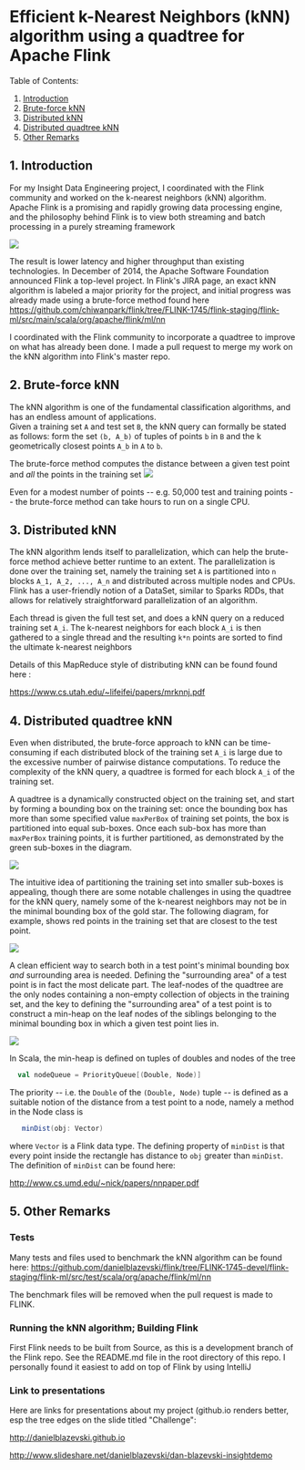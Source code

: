 # Efficient k-Nearest Neighbors (kNN) algorithm using a quadtree for Apache Flink


Table of Contents:

1. [Introduction](README.md#1-introduction)
2. [Brute-force kNN](README.md#2-brute-force-knn)
3. [Distributed kNN](README.md#3-distributed-knn) 
5. [Distributed quadtree kNN](README.md#4-distributed-quadtree-knn)
5. [Other Remarks](README.md#5-other-remarks)

## 1. Introduction
For my Insight Data Engineering project, I coordinated with the Flink community and worked on the k-nearest neighbors (kNN) algorithm.  Apache Flink is a promising and rapidly growing data processing engine, and the philosophy behind Flink is to view both streaming and batch processing in a purely streaming framework

![](img/streaming-venn-resize.png)

The result is lower latency and higher throughput than existing technologies.  In December of 2014, the Apache Software Foundation announced Flink a top-level project.  In Flink's JIRA page,
an exact kNN algorithm is labeled a major priority for the project, and initial progress was already made using a brute-force method found here
https://github.com/chiwanpark/flink/tree/FLINK-1745/flink-staging/flink-ml/src/main/scala/org/apache/flink/ml/nn

I coordinated with the Flink community to incorporate a quadtree to improve on what has already been done.  I made a pull request to merge my work on the kNN algorithm into Flink's master repo.

## 2. Brute-force kNN

The kNN algorithm is one of the fundamental classification algorithms, and has an endless amount of applications.  
Given a training set `A` and test set `B`, the kNN query can formally be stated as follows:  form the set `(b, A_b)` of tuples of points `b` in `B` and the k geometrically closest points `A_b` in `A` to `b`.  

The brute-force method computes the distance between a given test point and *all* the points in the training set
![](img/brute-force-refined.png)

Even for a modest number of points -- e.g. 50,000 test and training points -- the brute-force method can take hours to run on a single CPU.  

## 3. Distributed kNN

The kNN algorithm lends itself to parallelization, which can help the brute-force method achieve better runtime to an extent.   The parallelization is done over the training set, namely the training set `A` is partitioned into `n` blocks `A_1, A_2, ..., A_n` and distributed across multiple nodes and CPUs.  Flink has a user-friendly notion of a DataSet, similar to Sparks RDDs, that allows for relatively straightforward parallelization of an algorithm.  

Each thread is given the full test set, and does a kNN query on a reduced training set `A_i`.  The k-nearest neighbors for each block `A_i` is then gathered to a single thread and the resulting `k*n` points are sorted to find the ultimate k-nearest neighbors

Details of this MapReduce style of distributing kNN can be found found here :

https://www.cs.utah.edu/~lifeifei/papers/mrknnj.pdf

## 4. Distributed quadtree kNN

Even when distributed, the brute-force approach to kNN can be time-consuming if each distributed block of the training set `A_i` is large due to the excessive number of pairwise distance computations.  To reduce the complexity of the kNN query, a quadtree is formed for each block `A_i` of the training set. 

A quadtree is a dynamically constructed object on the training set, and start by forming a bounding box on the training set: once the bounding box has more than some specified value `maxPerBox` of training set points, the box is partitioned into equal sub-boxes.  Once each sub-box has more than `maxPerBox` training points, it is further partitioned, as demonstrated by the green sub-boxes in the diagram.

![](img/quadtree-refined.png)

The intuitive idea of partitioning the training set into smaller sub-boxes is appealing, though there are some notable challenges in using the quadtree for the kNN query, namely some of the k-nearest neighbors may not be in the minimal bounding box of the gold star.  The following diagram, for example, shows red points in the training set that are closest to the test point.

![](img/quadtree-challenge-ref.png)

A clean efficient way to search both in a test point's minimal bounding box *and* surrounding area is needed.  Defining the "surrounding area" of a test point is in fact the most delicate part.  The leaf-nodes of the quadtree are the only nodes containing a non-empty collection of objects in the training set, and the key to defining the "surrounding area" of a test point is to construct a min-heap on the leaf nodes of the siblings belonging to the minimal bounding box in which a given test point lies in.

![](img/auxiliary_heap.png)

In Scala, the min-heap is defined on tuples of doubles and nodes of the tree
```scala
  val nodeQueue = PriorityQueue[(Double, Node)]
```
The priority -- i.e. the `Double` of the `(Double, Node)` tuple --  is defined as a suitable notion of the distance from a test point to a node, namely a method in the Node class is 
``` scala
   minDist(obj: Vector)
```
where `Vector` is a Flink data type.  The defining property of `minDist` is that every point inside the rectangle has distance to `obj` greater than `minDist`.  The definition of `minDist` can be found here:

http://www.cs.umd.edu/~nick/papers/nnpaper.pdf

## 5. Other Remarks

### Tests
Many tests and files used to benchmark the kNN algorithm can be found here:
https://github.com/danielblazevski/flink/tree/FLINK-1745-devel/flink-staging/flink-ml/src/test/scala/org/apache/flink/ml/nn

The benchmark files will be removed when the pull request is made to FLINK.

### Running the kNN algorithm; Building Flink
First Flink needs to be built from Source, as this is a development branch of the Flink repo.  See the README.md file in the root directory of this repo.  I personally found it easiest to add on top of Flink by using IntelliJ


### Link to presentations
Here are links for presentations about my project (github.io renders better, esp the tree edges on the slide titled "Challenge":

http://danielblazevski.github.io

http://www.slideshare.net/danielblazevski/dan-blazevski-insightdemo

